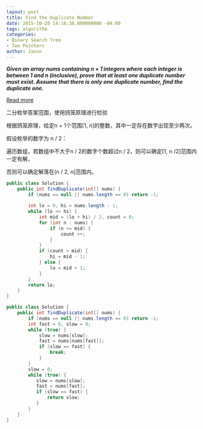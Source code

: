 ```yaml
---
layout: post
title: Find the Duplicate Number
date: 2015-10-28 14:16:38.000000000 -04:00
tags: algorithm
categories:
- Binary Search Tree
- Two Pointers
author: Jason
---
```

<p><strong><em>Given an array nums containing n + 1 integers where each integer is between 1 and n (inclusive), prove that at least one duplicate number must exist. Assume that there is only one duplicate number, find the duplicate one.</em></strong></p>


<p><a href="http://bookshadow.com/weblog/2015/09/28/leetcode-find-duplicate-number/">Read more</a></p>
二分枚举答案范围，使用鸽笼原理进行检验</p>
<p>根据鸽笼原理，给定n + 1个范围[1, n]的整数，其中一定存在数字出现至少两次。</p>
<p>假设枚举的数字为 n / 2：</p>
<p>遍历数组，若数组中不大于n / 2的数字个数超过n / 2，则可以确定[1, n /2]范围内一定有解，</p>
<p>否则可以确定解落在(n / 2, n]范围内。</p>

``` java
public class Solution {
    public int findDuplicate(int[] nums) {
        if (nums == null || nums.length == 0) return -1;
        
        int lo = 0, hi = nums.length - 1;
        while (lo <= hi) {
            int mid = (lo + hi) / 2, count = 0;
            for (int n : nums) {
                if (n <= mid) {
                    count ++;
                }
            }
            if (count > mid) {
                hi = mid - 1;
            } else {
                lo = mid + 1;
            }
        }
        return lo;
    }
}
```
``` java
public class Solution {
    public int findDuplicate(int[] nums) {
        if (nums == null || nums.length == 0) return -1;
        int fast = 0, slow = 0;
        while (true) {
            slow = nums[slow];
            fast = nums[nums[fast]];
            if (slow == fast) {
                break;
            }
        }
        slow = 0;
        while (true) {
           slow = nums[slow];
           fast = nums[fast];
           if (slow == fast) {
               return slow;
           }
        }
    }
}
```
